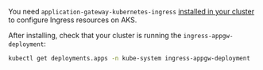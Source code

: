 You need `application-gateway-kubernetes-ingress` [installed in your cluster](https://azure.github.io/application-gateway-kubernetes-ingress/setup/install/) to configure Ingress resources on AKS.

After installing, check that your cluster is running the `ingress-appgw-deployment`:

```bash
kubectl get deployments.apps -n kube-system ingress-appgw-deployment
```

